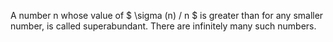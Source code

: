 A number n whose value of $ \sigma (n) / n $ is greater than for any
smaller number, is called superabundant. There are infinitely many such
numbers.
